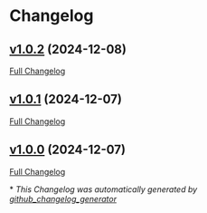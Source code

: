 # Changelog

## [v1.0.2](https://github.com/uluumbch/quill-synonym/tree/v1.0.2) (2024-12-08)

[Full Changelog](https://github.com/uluumbch/quill-synonym/compare/v1.0.1...v1.0.2)

## [v1.0.1](https://github.com/uluumbch/quill-synonym/tree/v1.0.1) (2024-12-07)

[Full Changelog](https://github.com/uluumbch/quill-synonym/compare/v1.0.0...v1.0.1)

## [v1.0.0](https://github.com/uluumbch/quill-synonym/tree/v1.0.0) (2024-12-07)

[Full Changelog](https://github.com/uluumbch/quill-synonym/compare/e9ad23466615f87ba923119fe529145fe83e5ec0...v1.0.0)



\* *This Changelog was automatically generated by [github_changelog_generator](https://github.com/github-changelog-generator/github-changelog-generator)*
